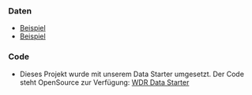 ### Daten

- [Beispiel](https://example.com/)
- [Beispiel](https://example.com/)

### Code

- Dieses Projekt wurde mit unserem Data Starter umgesetzt. Der Code steht OpenSource zur Verfügung: [WDR Data Starter](https://github.com/wdr-data/starter/)
